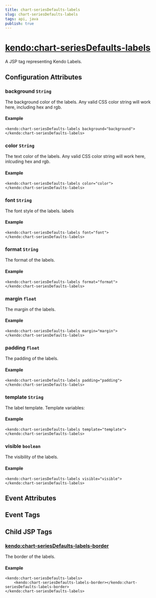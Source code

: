 ```yaml
---
title: chart-seriesDefaults-labels
slug: chart-seriesDefaults-labels
tags: api, java
publish: true
---
```


# <kendo:chart-seriesDefaults-labels>
A JSP tag representing Kendo Labels.

## Configuration Attributes


### background `String`

The background color of the labels. Any valid CSS color string will work here,
including hex and rgb.

#### Example
    <kendo:chart-seriesDefaults-labels background="background">
    </kendo:chart-seriesDefaults-labels>
    

### color `String`

The text color of the labels. Any valid CSS color string will work here, inlcuding hex
and rgb.

#### Example
    <kendo:chart-seriesDefaults-labels color="color">
    </kendo:chart-seriesDefaults-labels>
    

### font `String`

The font style of the labels.
labels

#### Example
    <kendo:chart-seriesDefaults-labels font="font">
    </kendo:chart-seriesDefaults-labels>
    

### format `String`

The format of the labels.

#### Example
    <kendo:chart-seriesDefaults-labels format="format">
    </kendo:chart-seriesDefaults-labels>
    

### margin `float`

The margin of the labels.

#### Example
    <kendo:chart-seriesDefaults-labels margin="margin">
    </kendo:chart-seriesDefaults-labels>
    

### padding `float`

The padding of the labels.

#### Example
    <kendo:chart-seriesDefaults-labels padding="padding">
    </kendo:chart-seriesDefaults-labels>
    

### template `String`

The label template.
Template variables:

#### Example
    <kendo:chart-seriesDefaults-labels template="template">
    </kendo:chart-seriesDefaults-labels>
    

### visible `boolean`

The visibility of the labels.

#### Example
    <kendo:chart-seriesDefaults-labels visible="visible">
    </kendo:chart-seriesDefaults-labels>
    

## Event Attributes


## Event Tags
 

## Child JSP Tags

### [<kendo:chart-seriesDefaults-labels-border>](/api/wrappers/jsp/chart/seriesdefaults-labels-border)

The border of the labels.

#### Example

    <kendo:chart-seriesDefaults-labels>
        <kendo:chart-seriesDefaults-labels-border></kendo:chart-seriesDefaults-labels-border>
    </kendo:chart-seriesDefaults-labels>
 
